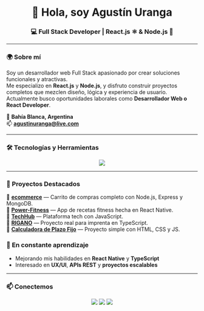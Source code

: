 <!-- Banner o presentación -->
<h1 align="center">👋 Hola, soy Agustín Uranga</h1>
<h3 align="center">💻 Full Stack Developer | React.js ⚛️ & Node.js 🚀</h3>

---

### 🌍 Sobre mí
Soy un desarrollador web Full Stack apasionado por crear soluciones funcionales y atractivas.  
Me especializo en **React.js** y **Node.js**, y disfruto construir proyectos completos que mezclen diseño, lógica y experiencia de usuario.  
Actualmente busco oportunidades laborales como **Desarrollador Web o React Developer**.

📍 **Bahía Blanca, Argentina**  
📫 **agustinuranga@live.com**  


---

### 🛠️ Tecnologías y Herramientas
<p align="center">
  <img src="https://skillicons.dev/icons?i=html,css,js,react,nodejs,express,mongodb,git,github,vscode" />
</p>

---

### 🚀 Proyectos Destacados
🔹 [**ecommerce**](https://github.com/AgustinU28/ecommerce) — Carrito de compras completo con Node.js, Express y MongoDB.  
🔹 [**Power-Fitness**](https://github.com/AgustinU28/Power-Fitness) — App de recetas fitness hecha en React Native.  
🔹 [**TechHub**](https://github.com/AgustinU28/TechHub) — Plataforma tech con JavaScript.  
🔹 [**RIGANO**](https://github.com/AgustinU28/RIGANO) — Proyecto real para imprenta en TypeScript.  
🔹 [**Calculadora de Plazo Fijo**](https://github.com/AgustinU28/Calculadora-de-plazo-fijo-30-dias) — Proyecto simple con HTML, CSS y JS.  



### 🧠 En constante aprendizaje
- Mejorando mis habilidades en **React Native** y **TypeScript**  
- Interesado en **UX/UI**, **APIs REST** y **proyectos escalables**

---

### 📫 Conectemos
<p align="center">
  <a href="mailto:agustinuranga@live.com"><img src="https://img.shields.io/badge/Email-D14836?style=for-the-badge&logo=gmail&logoColor=white"/></a>
  <a href="https://www.linkedin.com/in/agustinuranga/"><img src="https://img.shields.io/badge/LinkedIn-0077B5?style=for-the-badge&logo=linkedin&logoColor=white"/></a>
  <a href="https://portafolio-18cv5k3vk-agustins-projects-6c505af9.vercel.app/"><img src="https://img.shields.io/badge/Portafolio-000?style=for-the-badge&logo=vercel&logoColor=white"/></a>
</p>


